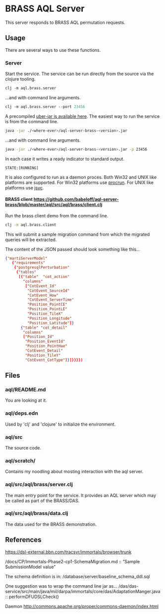 # BRASS AQL Server

This server responds to BRASS AQL permutation requests.


## Usage

There are several ways to use these functions.

### Server
Start the service.
The service can be run directly from the source via the clojure tooling.

```clj
clj -m aql.brass.server
```
...and with command line arguments.

```clj
clj -m aql.brass.server --port 23456
```


A precompiled [uber-jar is available here](https://nexus.isis.vanderbilt.edu/repository/maven-snapshots).
The easiest way to run the service is from the command line.
```bash
java -jar ./<where-ever>/aql-server-brass-<version>.jar
```

...and with command line arguments.

```bash
java -jar ./<where-ever>/aql-server-brass-<version>.jar -p 23456
```

In each case it writes a ready indicator to standard output.

```bash
STATE:[RUNNING]
```

It is also configured to run as a daemon proces.
Both Win32 and UNIX like platforms are supported.
For Win32 platforms use [procrun](http://commons.apache.org/proper/commons-daemon/procrun.html).
For UNIX like platforms use [jsvc](http://commons.apache.org/proper/commons-daemon/jsvc.html).

#### BRASS client https://github.com/babeloff/aql-server-brass/blob/master/aql/src/aql/brass/client.clj

Run the brass client demo from the command line.

```bash
clj -m aql.brass.client
```

This will submit a sample migration command from which the migrated queries will be extracted.

The content of the JSON passed should look something like this...

```json
{"martiServerModel"
   {"requirements"
    {"postgresqlPerturbation"
     {"tables"
      [{"table"  "cot_action"
        "columns"
         ["CotEvent_Id"
          "CotEvent_SourceId"
          "CotEvent_How"
          "CotEvent_ServerTime"
          "Position_PointCE"
          "Position_PointLE"
          "Position_TileX"
          "Position_Longitude"
          "Position_Latitude"]}
       {"table" "cot_detail"
        "columns"
        ["Position_Id"
         "Position_EventId"
         "Position_PointHae"
         "CotEvent_Detail"
         "Position_TileY"
         "CotEvent_CotType"]}]}}}})
```

## Files

### aql/README.md

You are looking at it.

### aql/deps.edn

Used by 'clj' and 'clojure' to initialize the environment.

### aql/src

The source code.

### aql/scratch/

Contains my noodling about mosting interaction with the aql server.

### aql/src/aql/brass/server.clj

The main entry point for the service.
It provides an AQL server which may be called as part of the BRASS/DAS.

### aql/src/aql/brass/data.clj

The data used for the BRASS demonstration.

## References

https://dsl-external.bbn.com/tracsvr/immortals/browser/trunk

<svn>/docs/CP/Immortals-Phase2-cp1-SchemaMigration.md
 :: “Sample SubmissionModel value”

The schema definition is in:
<svn>/database/server/baseline_schema_ddl.sql

One suggestion was to wrap the command line jar as...
<svn>/das/das-service/src/main/java/mil/darpa/immortals/core/das/AdaptationManger.java
 :: performDFUDSLCheck()

Daemon http://commons.apache.org/proper/commons-daemon/index.html
